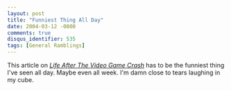 ```yaml
---
layout: post
title: "Funniest Thing All Day"
date: 2004-03-12 -0800
comments: true
disqus_identifier: 535
tags: [General Ramblings]
---
```

This article on [*Life After The Video Game
Crash*](http://www.pointlesswasteoftime.com/games/crash.html) has to be
the funniest thing I've seen all day. Maybe even all week. I'm damn
close to tears laughing in my cube.

